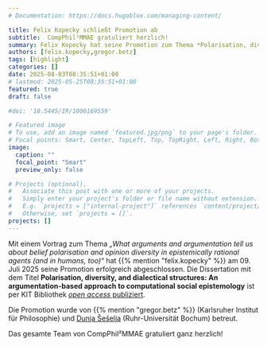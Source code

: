 ```yaml
---
# Documentation: https://docs.hugoblox.com/managing-content/

title: Felix Kopecky schließt Promotion ab
subtitle:  CompPhil²MMAE gratuliert herzlich!
summary: Felix Kopecky hat seine Promotion zum Thema *Polarisation, diversity, and dialectical structures* erfolgreich abgeschlossen. Das gesamte Team von CompPhil²MMAE gratuliert ganz herzlich!
authors: [felix.kopecky,gregor.betz]
tags: [highlight]
categories: []
date: 2025-08-03T08:35:51+01:00
# lastmod: 2025-05-25T08:35:51+01:00
featured: true
draft: false

#doi: '10.5445/IR/1000169559'

# Featured image
# To use, add an image named `featured.jpg/png` to your page's folder.
# Focal points: Smart, Center, TopLeft, Top, TopRight, Left, Right, BottomLeft, Bottom, BottomRight.
image:
  caption: ""
  focal_point: "Smart"
  preview_only: false

# Projects (optional).
#   Associate this post with one or more of your projects.
#   Simply enter your project's folder or file name without extension.
#   E.g. `projects = ["internal-project"]` references `content/project/deep-learning/index.md`.
#   Otherwise, set `projects = []`.
projects: []
---
```


Mit einem Vortrag zum Thema *„What arguments and argumentation tell us about belief polarisation and opinion diversity in epistemically rational agents (and in humans, too)“* hat {{% mention "felix.kopecky" %}} am 09. Juli 2025 seine Promotion erfolgreich abgeschlossen. Die Dissertation mit dem Titel **Polarisation, diversity, and dialectical structures: An argumentation-based approach to computational social epistemology** ist per KIT Bibliothek [*open access* publiziert](https://publikationen.bibliothek.kit.edu/1000183401).

<!--more-->

Die Promotion wurde von {{% mention "gregor.betz" %}} (Karlsruher Institut für Philosophie) und [Dunja Šešelja](https://rub.academia.edu/DunjaSeselja/Papers) (Ruhr-Universität Bochum) betreut.

Das gesamte Team von CompPhil²MMAE gratuliert ganz herzlich! 
